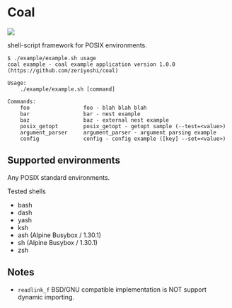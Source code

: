 # Coal

![](https://github.com/zeriyoshi/coal/workflows/CI/badge.svg)

shell-script framework for POSIX environments.

```shell
$ ./example/example.sh usage
coal example - coal example application version 1.0.0 (https://github.com/zeriyoshi/coal)

Usage:
    ./example/example.sh [command]

Commands:
    foo                 foo - blah blah blah
    bar                 bar - nest example
    baz                 baz - external nest example
    posix_getopt        posix_getopt - getopt sample (--test=<value>)
    argument_parser     argument_parser - argument parsing example
    config              config - config example ([key] --set=<value>)
```

## Supported environments

Any POSIX standard environments.

Tested shells
- bash
- dash
- yash
- ksh
- ash (Alpine Busybox / 1.30.1)
- sh (Alpine Busybox / 1.30.1)
- zsh 

## Notes

* `readlink_f` BSD/GNU compatible implementation is NOT support dynamic importing.
